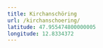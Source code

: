 ```yaml
---
title: Kirchanschöring
url: /kirchanschoering/
latitude: 47.955474800000005
longitude: 12.8334372
---
```

